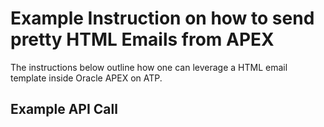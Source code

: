 # Example Instruction on how to send pretty HTML Emails from APEX

The instructions below outline how one can leverage a HTML email template inside Oracle APEX on ATP.

## Example API Call

```

```
